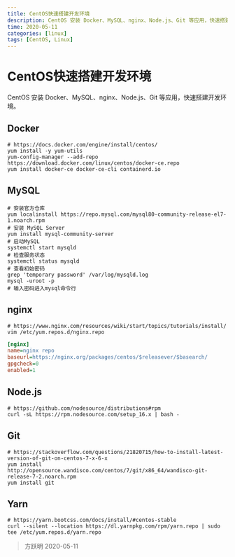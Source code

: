 ```yaml
---
title: CentOS快速搭建开发环境
description: CentOS 安装 Docker、MySQL、nginx、Node.js、Git 等应用，快速搭建开发环境。
time: 2020-05-11
categories: [linux]
tags: [CentOS, Linux]
---
```


# CentOS快速搭建开发环境

CentOS 安装 Docker、MySQL、nginx、Node.js、Git 等应用，快速搭建开发环境。

## Docker

```shell
# https://docs.docker.com/engine/install/centos/
yum install -y yum-utils
yum-config-manager --add-repo https://download.docker.com/linux/centos/docker-ce.repo
yum install docker-ce docker-ce-cli containerd.io
```

## MySQL

```shell
# 安装官方仓库
yum localinstall https://repo.mysql.com/mysql80-community-release-el7-1.noarch.rpm
# 安装 MySQL Server
yum install mysql-community-server
# 启动MySQL
systemctl start mysqld
# 检查服务状态
systemctl status mysqld
# 查看初始密码
grep 'temporary password' /var/log/mysqld.log
mysql -uroot -p
# 输入密码进入mysql命令行
```

## nginx

```shell
# https://www.nginx.com/resources/wiki/start/topics/tutorials/install/
vim /etc/yum.repos.d/nginx.repo
```

```ini
[nginx]
name=nginx repo
baseurl=https://nginx.org/packages/centos/$releasever/$basearch/
gpgcheck=0
enabled=1
```

## Node.js

```shell
# https://github.com/nodesource/distributions#rpm
curl -sL https://rpm.nodesource.com/setup_16.x | bash -
```

## Git

```shell
# https://stackoverflow.com/questions/21820715/how-to-install-latest-version-of-git-on-centos-7-x-6-x
yum install http://opensource.wandisco.com/centos/7/git/x86_64/wandisco-git-release-7-2.noarch.rpm
yum install git
```

## Yarn

```shell
# https://yarn.bootcss.com/docs/install/#centos-stable
curl --silent --location https://dl.yarnpkg.com/rpm/yarn.repo | sudo tee /etc/yum.repos.d/yarn.repo
```

> 方跃明
> 2020-05-11